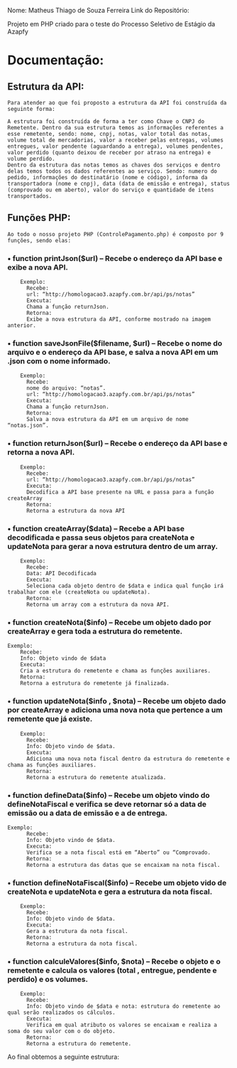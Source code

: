 Nome: Matheus Thiago de Souza Ferreira
Link do Repositório: 

Projeto em PHP criado para o teste do Processo Seletivo de Estágio da Azapfy

# Documentação:
## Estrutura da API:
	Para atender ao que foi proposto a estrutura da API foi construída da seguinte forma:
 
	A estrutura foi construída de forma a ter como Chave o CNPJ do Remetente. Dentro da sua estrutura temos as informações referentes a esse remetente, sendo: nome, cnpj, notas, valor total das notas, volume total de mercadorias, valor a receber pelas entregas, volumes entregues, valor pendente (aguardando a entrega), volumes pendentes, valor perdido (quanto deixou de receber por atraso na entrega) e volume perdido.
	Dentro da estrutura das notas temos as chaves dos serviços e dentro delas temos todos os dados referentes ao serviço. Sendo: numero do pedido, informações do destinatário (nome e código), informa da transportadora (nome e cnpj), data (data de emissão e entrega), status (comprovado ou em aberto), valor do serviço e quantidade de itens transportados.
  
## Funções PHP:
	Ao todo o nosso projeto PHP (ControlePagamento.php) é composto por 9 funções, sendo elas:
  
### •	function printJson($url) – Recebe o endereço da API base e exibe a nova API.
    	Exemplo:
	      Recebe: 
	      url: “http://homologacao3.azapfy.com.br/api/ps/notas”
	      Executa:
	      Chama a função returnJson.
	      Retorna: 
	      Exibe a nova estrutura da API, conforme mostrado na imagem anterior.

### •	function saveJsonFile($filename, $url) – Recebe o nome do arquivo e o endereço da API base, e salva a nova API em um .json com o nome informado.
    	Exemplo:
	      Recebe:
	      nome do arquivo: “notas”. 
	      url: “http://homologacao3.azapfy.com.br/api/ps/notas”
	      Executa:
	      Chama a função returnJson.
	      Retorna:
	      Salva a nova estrutura da API em um arquivo de nome “notas.json”.

### •	function returnJson($url) – Recebe o endereço da API base e retorna a nova API.
    	Exemplo:
	      Recebe:
	      url: “http://homologacao3.azapfy.com.br/api/ps/notas”
	      Executa:
	      Decodifica a API base presente na URL e passa para a função createArray
	      Retorna:
	      Retorna a estrutura da nova API

### •	function createArray($data) – Recebe a API base decodificada e passa seus objetos para createNota e updateNota para gerar a nova estrutura dentro de um array.
    	Exemplo:
	      Recebe:
	      Data: API Decodificada
	      Executa:
	      Seleciona cada objeto dentro de $data e indica qual função irá trabalhar com ele (createNota ou updateNota).
	      Retorna:
	      Retorna um array com a estrutura da nova API.

### •	function createNota($info) – Recebe um objeto dado por createArray e gera toda a estrutura do remetente.
   	Exemplo:
	    Recebe:
	    Info: Objeto vindo de $data
	    Executa:
	    Cria a estrutura do remetente e chama as funções auxiliares.
	    Retorna:
	    Retorna a estrutura do remetente já finalizada.

### •	function updateNota($info , $nota) – Recebe um objeto dado por createArray e adiciona uma nova nota que pertence a um  remetente que já existe.
    	Exemplo:
	      Recebe:
	      Info: Objeto vindo de $data.
	      Executa:
	      Adiciona uma nova nota fiscal dentro da estrutura do remetente e chama as funções auxiliares.
	      Retorna:
	      Retorna a estrutura do remetente atualizada.

### •	function defineData($info) – Recebe um objeto vindo do defineNotaFiscal e verifica se deve retornar só a data de emissão ou a data de emissão e a de entrega.
   	Exemplo:
	      Recebe:
	      Info: Objeto vindo de $data.
	      Executa:
	      Verifica se a nota fiscal está em “Aberto” ou “Comprovado.
	      Retorna:
	      Retorna a estrutura das datas que se encaixam na nota fiscal.

### •	function defineNotaFiscal($info) – Recebe um objeto vido de createNota e updateNota e gera a estrutura da nota fiscal.
    	Exemplo:
	      Recebe:
	      Info: Objeto vindo de $data.
	      Executa:
	      Gera a estrutura da nota fiscal.
	      Retorna:
	      Retorna a estrutura da nota fiscal.

### •	function calculeValores($info, $nota) – Recebe o objeto e o remetente e calcula os valores (total , entregue, pendente e perdido) e os volumes.
    	Exemplo:
	      Recebe:
	      Info: Objeto vindo de $data e nota: estrutura do remetente ao qual serão realizados os cálculos.
	      Executa:
	      Verifica em qual atributo os valores se encaixam e realiza a soma do seu valor com o do objeto.
	      Retorna:
	      Retorna a estrutura do remetente.

Ao final obtemos a seguinte estrutura:
 
